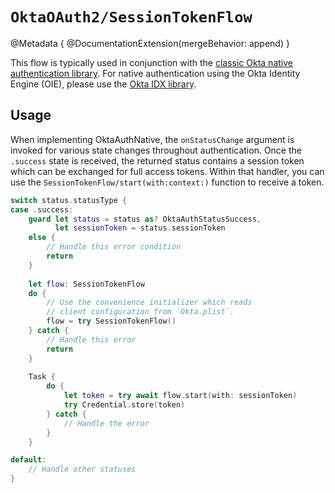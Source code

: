 # ``OktaOAuth2/SessionTokenFlow``

@Metadata {
    @DocumentationExtension(mergeBehavior: append)
}

This flow is typically used in conjunction with the [classic Okta native authentication library](https://github.com/okta/okta-auth-swift). For native authentication using the Okta Identity Engine (OIE), please use the [Okta IDX library](https://github.com/okta/okta-idx-swift).

## Usage

When implementing OktaAuthNative, the `onStatusChange` argument is invoked for various state changes throughout authentication. Once the `.success` state is received, the returned status contains a session token which can be exchanged for full access tokens. Within that handler, you can use the ``SessionTokenFlow/start(with:context:)`` function to receive a token.

```swift
switch status.statusType {
case .success:
    guard let status = status as? OktaAuthStatusSuccess,
          let sessionToken = status.sessionToken
    else {
        // Handle this error condition
        return
    }
    
    let flow: SessionTokenFlow
    do {
        // Use the convenience initializer which reads
        // client configuration from `Okta.plist`.
        flow = try SessionTokenFlow()
    } catch {
        // Handle this error
        return
    }
    
    Task {
        do {
            let token = try await flow.start(with: sessionToken)
            try Credential.store(token)
        } catch {
            // Handle the error
        }
    }

default:
    // Handle other statuses
}
```
